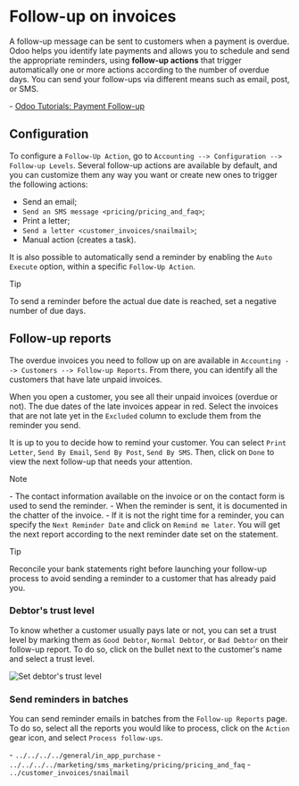 # Follow-up on invoices

A follow-up message can be sent to customers when a payment is overdue.
Odoo helps you identify late payments and allows you to schedule and
send the appropriate reminders, using **follow-up actions** that trigger
automatically one or more actions according to the number of overdue
days. You can send your follow-ups via different means such as email,
post, or SMS.

<div class="seealso">

\- [Odoo Tutorials: Payment
Follow-up](https://www.odoo.com/slides/slide/payment-follow-up-1682)

</div>

## Configuration

To configure a `Follow-Up Action`, go to `Accounting --> Configuration
-->
Follow-up Levels`. Several follow-up actions are available by default,
and you can customize them any way you want or create new ones to
trigger the following actions:

  - Send an email;
  - `Send an SMS message <pricing/pricing_and_faq>`;
  - Print a letter;
  - `Send a letter <customer_invoices/snailmail>`;
  - Manual action (creates a task).

It is also possible to automatically send a reminder by enabling the
`Auto Execute` option, within a specific `Follow-Up Action`.

<div class="tip">

<div class="title">

Tip

</div>

To send a reminder before the actual due date is reached, set a negative
number of due days.

</div>

## Follow-up reports

The overdue invoices you need to follow up on are available in
`Accounting -->
Customers --> Follow-up Reports`. From there, you can identify all the
customers that have late unpaid invoices.

When you open a customer, you see all their unpaid invoices (overdue or
not). The due dates of the late invoices appear in red. Select the
invoices that are not late yet in the `Excluded` column to exclude them
from the reminder you send.

It is up to you to decide how to remind your customer. You can select
`Print Letter`, `Send By Email`, `Send By Post`, `Send By SMS`. Then,
click on `Done` to view the next follow-up that needs your attention.

<div class="note">

<div class="title">

Note

</div>

\- The contact information available on the invoice or on the contact
form is used to send the reminder. - When the reminder is sent, it is
documented in the chatter of the invoice. - If it is not the right time
for a reminder, you can specify the `Next Reminder Date` and click on
`Remind me later`. You will get the next report according to the next
reminder date set on the statement.

</div>

<div class="tip">

<div class="title">

Tip

</div>

Reconcile your bank statements right before launching your follow-up
process to avoid sending a reminder to a customer that has already paid
you.

</div>

### Debtor's trust level

To know whether a customer usually pays late or not, you can set a trust
level by marking them as `Good Debtor`, `Normal Debtor`, or `Bad Debtor`
on their follow-up report. To do so, click on the bullet next to the
customer's name and select a trust level.

![Set debtor's trust level](followup/debtors-trust-level.png)

### Send reminders in batches

You can send reminder emails in batches from the `Follow-up Reports`
page. To do so, select all the reports you would like to process, click
on the `Action` gear icon, and select `Process follow-ups`.

<div class="seealso">

\- `../../../../general/in_app_purchase` -
`../../../../marketing/sms_marketing/pricing/pricing_and_faq` -
`../customer_invoices/snailmail`

</div>
